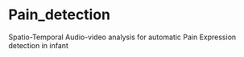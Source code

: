 # Pain_detection
Spatio-Temporal Audio-video analysis for automatic Pain Expression detection in infant
